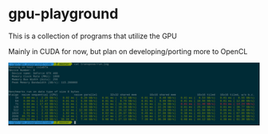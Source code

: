 # gpu-playground

This is a collection of programs that utilize the GPU

Mainly in CUDA for now, but plan on developing/porting more to OpenCL

![Tranpose Benchmarks](images/transpose_benchmark.png?raw=true "Transpose Benchmarking")

